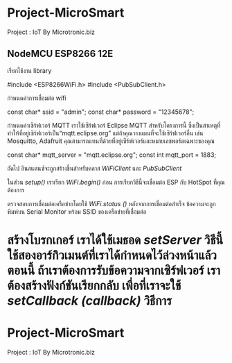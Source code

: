 # Project-MicroSmart
Project : IoT By Microtronic.biz

## NodeMCU ESP8266 12E

เรียกใช้งาน library 

#include <ESP8266WiFi.h>
#include <PubSubClient.h>

กำหนดค่าการเชื่อมต่อ wifi

const char* ssid = "admin"; 
const char* password =  "12345678";

กำหนดค่าเซิร์ฟเวอร์ MQTT เราใช้เซิร์ฟเวอร์ Eclipse MQTT สำหรับโครงการนี้ ซึ่งเป็นสาเหตุที่ทำให้ที่อยู่เซิร์ฟเวอร์เป็น“mqtt.eclipse.org” แต่ถ้าคุณวางแผนที่จะใช้เซิร์ฟเวอร์อื่น เช่น Mosquitto, Adafruit คุณสามารถแทนที่ด้วยที่อยู่เซิร์ฟเวอร์และหมายเลขพอร์ตเฉพาะของคุณ

const char* mqtt_server = "mqtt.eclipse.org"; 
const int mqtt_port = 1883;

ถัดไป อินสแตนซ์จะถูกสร้างขึ้นสำหรับคลาส _WiFiClient_ และ _PubSubClient_



ในส่วน _setup()_ เราเรียก _WiFi.begin()_ ก่อน การเรียกวิธีนี้จะเชื่อมต่อ ESP กับ HotSpot ที่คุณต้องการ


ตรวจสอบการเชื่อมต่อเครือข่ายโดยใช้  _WiFi.status ()_ หลังจากการเชื่อมต่อสำเร็จ ข้อความจะถูกพิมพ์บน Serial Monitor พร้อม SSID ของเครือข่ายที่เชื่อมต่อ


สร้างโบรกเกอร์ เราได้ใช้เมธอด _setServer_ วิธีนี้ใช้สองอาร์กิวเมนต์ที่เราได้กำหนดไว้ล่วงหน้าแล้ว ตอนนี้ ถ้าเราต้องการรับข้อความจากเซิร์ฟเวอร์ เราต้องสร้างฟังก์ชันเรียกกลับ เพื่อที่เราจะใช้ _setCallback (callback)_ วิธีการ
=======
# Project-MicroSmart
Project : IoT By Microtronic.biz

